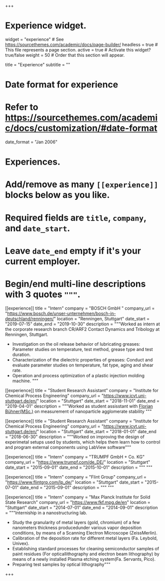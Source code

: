 +++
# Experience widget.
widget = "experience"  # See https://sourcethemes.com/academic/docs/page-builder/
headless = true  # This file represents a page section.
active = true  # Activate this widget? true/false
weight = 50  # Order that this section will appear.

title = "Experience"
subtitle = ""

# Date format for experience
#   Refer to https://sourcethemes.com/academic/docs/customization/#date-format
date_format = "Jan 2006"

# Experiences.
#   Add/remove as many `[[experience]]` blocks below as you like.
#   Required fields are `title`, `company`, and `date_start`.
#   Leave `date_end` empty if it's your current employer.
#   Begin/end multi-line descriptions with 3 quotes `"""`.
[[experience]]
  title = "Intern"
  company = "BOSCH GmbH "
  company_url = "https://www.bosch.de/unser-unternehmen/bosch-in-deutschland/renningen/"
  location = "Renningen, Stuttgart"
  date_start = "2019-07-15"
  date_end = "2019-10-30"
  description = """Worked as intern at the corporate research branch CR/ARF2 Contact Dynamics and Tribology at Renningen, Stuttgart.<br/>
- Investigation on the oil release behavior of lubricating greases: Parameter studies on temperature, test method, grease type and test duration.<br/>
- Characterization of the dielectric properties of greases: Conduct and evaluate parameter studies on temperature, fat type, aging and shear rate.<br/>
- Operation and process optimization of a plastic injection molding machine.
  """

[[experience]]
  title = "Student Research Assistant"
  company = "Institute for Chemical Process Engineering"
  company_url = "https://www.icvt.uni-stuttgart.de/en/"
  location = "Stuttgart"
  date_start = "2018-11-01"
  date_end = "2019-04-01"
  description = """Worked as student assisstant with [Florian Bühner(MSc.)](https://www.icvt.uni-stuttgart.de/institut/team/Buehner/) on measurement of nanoparticle agglomerate stability """


[[experience]]
  title = "Student Research Assistant"
  company = "Institute for Chemical Process Engineering"
  company_url = "https://www.icvt.uni-stuttgart.de/en/"
  location = "Stuttgart"
  date_start = "2018-01-01"
  date_end = "2018-06-30"
  description = """Worked on improving the design of experimetal setups used by students, which helps them learn how to control and program external components using LabView software"""
  

[[experience]]
  title = "Intern"
  company = "TRUMPF GmbH + Co. KG"
  company_url = "https://www.trumpf.com/de_DE/"
  location = "Stuttgart"
  date_start = "2015-09-01"
  date_end = "2015-10-01"
  description = """ """  
  
  
[[experience]]
  title = "Intern"
  company = "Flint Group"
  company_url = "https://www.flintgrp.com/lp_de/"
  location = "Stuttgart"
  date_start = "2015-07-01"
  date_end = "2015-09-01"
  description = """ """  
  
  
[[experience]]
  title = "Intern"
  company = "Max Planck Institute for Solid State Research"
  company_url = "https://www.fkf.mpg.de/en"
  location = "Stuttgart"
  date_start = "2014-07-01"
  date_end = "2014-09-01"
  description = """Interniship in a nanostructuring lab.	
- Study the granularity of metal layers (gold, chromium) of a few nanometers thickness producedunder various vapor deposition conditions, by means of a Scanning Electron Microscope (ZeissMerlin).<br/>
- Calibration of the deposition rate for different metal layers (Fa. Leybold, Univex).<br/>
- Establishing standard processes for cleaning semiconductor samples of paint residues (For opticallithography and electron beam lithography) by means of a newly installed Plasma etching system(Fa. Servants, Pico).<br/>
- Preparing test samples by optical lithography"""  
  
+++
